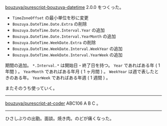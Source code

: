 [bouzuya/purescript-bouzuya-datetime][] 2.0.0 をつくった。

- `TimeZoneOffset` の最小単位を秒に変更
- `Bouzuya.DateTime.Date.Extra` の削除
- `Bouzuya.DateTime.Date.Interval.Year` の追加
- `Bouzuya.DateTime.Date.Interval.YearMonth` の追加
- `Bouzuya.DateTime.WeekDate.Extra` の削除
- `Bouzuya.DateTime.WeekDate.Interval.WeekYear` の追加
- `Bouzuya.DateTime.WeekDate.Interval.YearWeek` の追加

期間の追加。 `*.Interval.*` は開始日・終了日を持つ。 `Year` であればある年 ( 1 年間 ) 。 `YearMonth` であればある年月 ( 1 ヶ月間 ) 。 `WeekYear` は週で表したときのある年。 `YearWeek` であればある年週 ( 1 週間 ) 。

またそのうち使っていく。

---

[bouzuya/purescript-at-coder][] ABC106 A B C 。

---

ひさしぶりの出勤。面談。焼き肉。のどが痛くなった。

[bouzuya/purescript-at-coder]: https://github.com/bouzuya/purescript-at-coder
[bouzuya/purescript-bouzuya-datetime]: https://github.com/bouzuya/purescript-bouzuya-datetime
